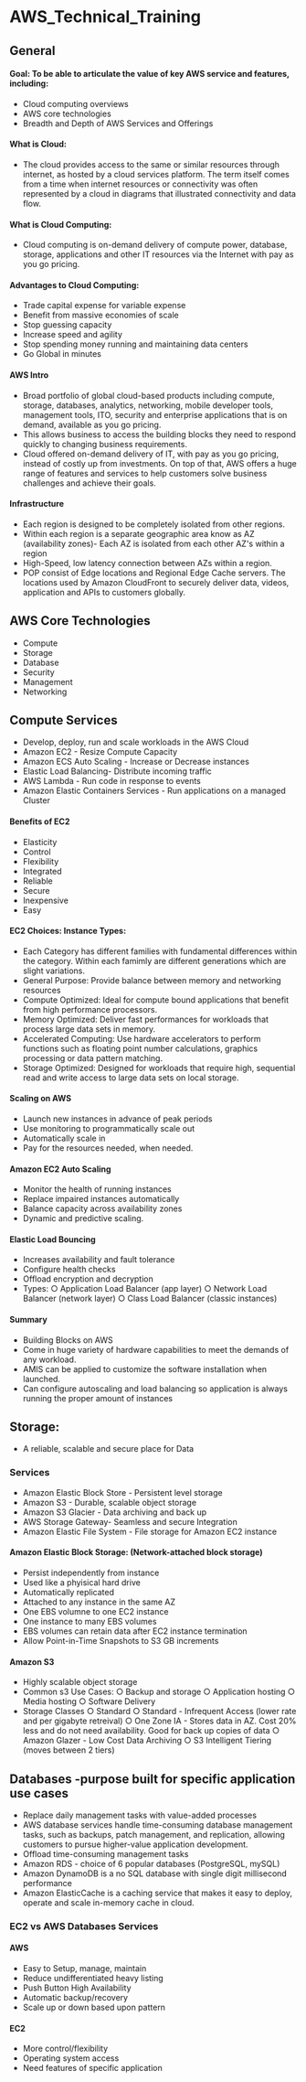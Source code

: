 # AWS_Technical_Training
## General

#### Goal: To be able to articulate the value of key AWS service and features, including:
- Cloud computing overviews
- AWS core technologies
- Breadth and Depth of AWS Services and Offerings
	
#### What is Cloud: 
- The cloud provides access to the same or similar resources through internet, as hosted by a cloud services platform.  The term itself comes from a time when internet resources or connectivity was often represented by a cloud in diagrams that illustrated connectivity and data flow.

#### What is Cloud Computing: 
- Cloud computing is on-demand delivery of compute power, database, storage, applications and other IT resources via the Internet with pay as you go pricing.
	
#### Advantages to Cloud Computing:
- Trade capital expense for variable expense
- Benefit from massive economies of scale
- Stop guessing capacity
- Increase speed and agility
- Stop spending money running and maintaining data centers
- Go Global in minutes 
	
#### AWS Intro
- Broad portfolio of global cloud-based products including compute, storage, databases, analytics, networking, mobile developer tools, management tools, ITO, security and enterprise applications that is on demand, available as you go pricing.
- This allows business to access the building blocks they need to respond quickly to changing business requirements.
- Cloud offered on-demand delivery of IT, with pay as you go pricing, instead of costly up from investments.  On top of that, AWS offers a huge range of features and services to help customers solve business challenges and achieve their goals.
	
#### Infrastructure
- Each region is designed to be completely isolated from other regions.  
- Within each region is a separate geographic area know as AZ (availability zones)- Each AZ is isolated from each other AZ's within a region
- High-Speed, low latency connection between AZs within a region.
- POP consist of Edge locations and Regional Edge Cache servers.  The locations used by Amazon CloudFront to securely deliver data, videos, application and APIs to customers globally.
	
## AWS Core Technologies
- Compute
- Storage
- Database
- Security
- Management
- Networking

## Compute Services
- Develop, deploy, run and scale workloads in the AWS Cloud
- Amazon EC2 - Resize Compute Capacity
- Amazon ECS Auto Scaling - Increase or Decrease instances
- Elastic Load Balancing- Distribute incoming traffic
- AWS Lambda - Run code in response to events
- Amazon Elastic Containers Services - Run applications on a managed Cluster
	
#### Benefits of EC2
- Elasticity
- Control
- Flexibility
- Integrated
- Reliable
- Secure
- Inexpensive 
- Easy 
	
#### EC2 Choices: Instance Types:
- Each Category has different families with fundamental differences within the category.  Within each famimly are different generations which are slight variations. 
- General Purpose: Provide balance between memory and networking resources
- Compute Optimized: Ideal for compute bound applications that benefit from high performance processors.
- Memory Optimized: Deliver fast performances for workloads that process large data sets in memory.
- Accelerated Computing: Use hardware accelerators to perform functions such as floating point number calculations, graphics processing or data pattern matching.
- Storage Optimized: Designed for workloads that require high, sequential read and write access to large data sets on local storage.

#### Scaling on AWS
- Launch new instances in advance of peak periods
- Use monitoring to programmatically scale out 
- Automatically scale in
- Pay for the resources needed, when needed.

#### Amazon EC2 Auto Scaling
- Monitor the health of running instances
- Replace impaired instances automatically
- Balance capacity across availability zones
- Dynamic and predictive scaling.

#### Elastic Load Bouncing
- Increases availability and fault tolerance	
- Configure health checks
- Offload encryption and decryption
- Types:
	○ Application Load Balancer (app layer)
	○ Network Load Balancer (network layer)
	○ Class Load Balancer (classic instances)

#### Summary
- Building Blocks on AWS
- Come in huge variety of hardware capabilities to meet the demands of any workload.
- AMIS can be applied to customize the software installation when launched.
- Can configure autoscaling and load balancing so application is always running the proper amount of instances
	
## Storage:
- A reliable, scalable and secure place for Data

### Services
- Amazon Elastic Block Store - Persistent level storage
- Amazon S3 - Durable, scalable object storage
- Amazon S3 Glacier - Data archiving and back up 
- AWS Storage Gateway- Seamless and secure Integration
- Amazon Elastic File System - File storage for Amazon EC2 instance

#### Amazon Elastic Block Storage: (Network-attached block storage)
- Persist independently from instance
- Used like a phyisical hard drive
- Automatically replicated
- Attached to any instance in the same AZ
- One EBS volumne to one EC2 instance
- One instance to many EBS volumes
- EBS volumes can retain data after EC2 instance termination
- Allow Point-in-Time Snapshots to S3 GB increments

#### Amazon S3
- Highly scalable object storage
- Common s3 Use Cases:
	○ Backup and storage 
	○ Application hosting
	○ Media hosting
	○ Software Delivery
- Storage Classes
	○ Standard 
	○ Standard - Infrequent Access (lower rate and per gigabyte retreival)
	○ One Zone IA - Stores data in AZ.  Cost 20% less and do not need availability.  Good for back up copies of data
	○ Amazon Glazer - Low Cost Data Archiving
	○ S3 Intelligent Tiering (moves between 2 tiers)


## Databases -purpose built for specific application use cases 
- Replace daily management tasks with value-added processes
- AWS database services handle time-consuming database management tasks, such as backups, patch management, and replication, allowing customers to pursue higher-value application development.
- Offload time-consuming management tasks
- Amazon RDS - choice of 6 popular databases (PostgreSQL, mySQL)
- Amazon DynamoDB is a no SQL database with single digit millisecond performance
- Amazon ElasticCache is a caching service that makes it easy to deploy, operate and scale in-memory cache in cloud.

### EC2 vs AWS Databases Services
#### AWS
- Easy to Setup, manage, maintain
- Reduce undifferentiated heavy listing
- Push Button High Availability
- Automatic backup/recovery
- Scale up or down based upon pattern

#### EC2
- More control/flexibility
- Operating system access
- Need features of specific application

